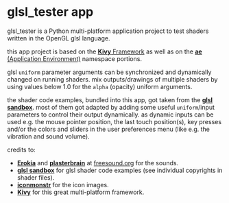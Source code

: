 # glsl_tester app

glsl_tester is a Python multi-platform application project to test shaders written in the OpenGL glsl language.

this app project is based on the [__Kivy__ Framework](https://kivy.org) as well as on the
[__ae__ (Application Environment)](https://ae.readthedocs.io "ae on rtd") namespace portions.

glsl `uniform` parameter arguments can be synchronized and dynamically changed on running shaders. mix outputs/drawings
of multiple shaders by using values below 1.0 for the `alpha` (opacity) uniform arguments.

the shader code examples, bundled into this app, got taken from the [__glsl sandbox__](http://glslsandbox.com/). most of
them got adapted by adding some useful `uniform`/input parameters to control their output dynamically. as dynamic inputs
can be used e.g. the mouse pointer position, the last touch position(s), key presses and/or the colors and sliders in
the user preferences menu (like e.g. the vibration and sound volume).

credits to:

* [__Erokia__](https://freesound.org/people/Erokia/) and 
  [__plasterbrain__](https://freesound.org/people/plasterbrain/) at
  [freesound.org](https://freesound.org) for the sounds.
* [__glsl sandbox__](http://glslsandbox.com/) for glsl shader code examples (see individual copyrights in shader files).
* [__iconmonstr__](https://iconmonstr.com/interface/) for the icon images.
* [__Kivy__](https://kivy.org) for this great multi-platform framework.
